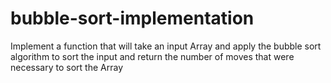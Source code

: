 # bubble-sort-implementation
Implement a function that will take an input Array and apply the bubble sort algorithm to sort the input and return the number of moves that were necessary to sort the Array
